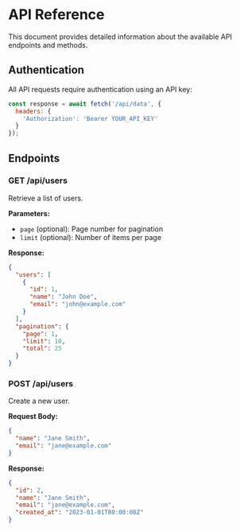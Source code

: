 # API Reference

This document provides detailed information about the available API endpoints and methods.

## Authentication

All API requests require authentication using an API key:

```javascript
const response = await fetch('/api/data', {
  headers: {
    'Authorization': 'Bearer YOUR_API_KEY'
  }
});
```

## Endpoints

### GET /api/users

Retrieve a list of users.

**Parameters:**
- `page` (optional): Page number for pagination
- `limit` (optional): Number of items per page

**Response:**
```json
{
  "users": [
    {
      "id": 1,
      "name": "John Doe",
      "email": "john@example.com"
    }
  ],
  "pagination": {
    "page": 1,
    "limit": 10,
    "total": 25
  }
}
```

### POST /api/users

Create a new user.

**Request Body:**
```json
{
  "name": "Jane Smith",
  "email": "jane@example.com"
}
```

**Response:**
```json
{
  "id": 2,
  "name": "Jane Smith",
  "email": "jane@example.com",
  "created_at": "2023-01-01T00:00:00Z"
}
```